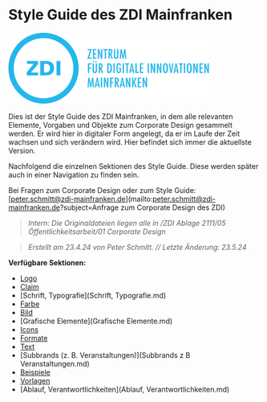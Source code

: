 # Style Guide des ZDI Mainfranken

![ZDI-Logo](/images/ZDI-Logo.png)

Dies ist der Style Guide des ZDI Mainfranken, in dem alle relevanten Elemente, Vorgaben und Objekte zum Corporate Design gesammelt werden. Er wird hier in digitaler Form angelegt, da er im Laufe der Zeit wachsen und sich verändern wird. Hier befindet sich immer die aktuellste Version.

Nachfolgend die einzelnen Sektionen des Style Guide. Diese werden später auch in einer Navigation zu finden sein.

Bei Fragen zum Corporate Design oder zum Style Guide:
[peter.schmitt@zdi-mainfranken.de](mailto:peter.schmitt@zdi-mainfranken.de?subject=Anfrage zum Corporate Design des ZDI)

> *Intern: Die Originaldateien liegen alle in /ZDI Ablage 2111/05 Öffentlichkeitsarbeit/01 Corporate Design*

> *Erstellt am 23.4.24 von Peter Schmitt. // Letzte Änderung: 23.5.24*


**Verfügbare Sektionen:**

* [Logo](Logo.md)
* [Claim](Claim.md)
* [Schrift, Typografie](Schrift, Typografie.md)
* [Farbe](Farbe.md)
* [Bild](Bild.md)
* [Grafische Elemente](Grafische Elemente.md)
* [Icons](Icons.md)
* [Formate](Formate.md)
* [Text](Text.md)
* [Subbrands (z. B. Veranstaltungen)](Subbrands z B Veranstaltungen.md)
* [Beispiele](Beispiele.md)
* [Vorlagen](Vorlagen.md)
* [Ablauf, Verantwortlichkeiten](Ablauf, Verantwortlichkeiten.md)